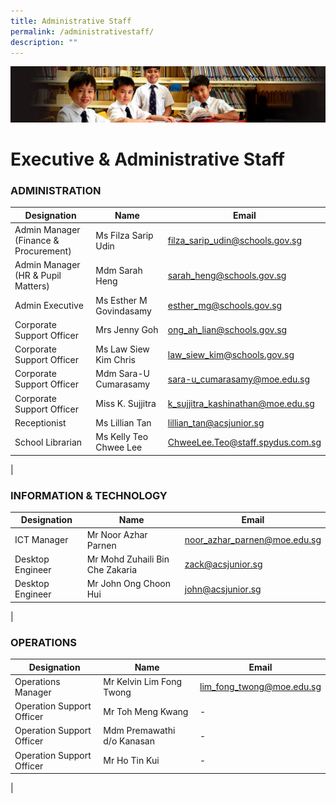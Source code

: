 ```yaml
---
title: Administrative Staff
permalink: /administrativestaff/
description: ""
---
```

![](/images/Sub-banner1.jpg)

Executive & Administrative Staff
====================

### ADMINISTRATION

| Designation | Name | Email |
|---|---|---|
| Admin Manager (Finance & Procurement) | Ms Filza Sarip Udin | [filza\_sarip\_udin@schools.gov.sg](mailto:filza_sarip_udin@schools.gov.sg) |
| Admin Manager (HR & Pupil Matters) | Mdm Sarah Heng | [sarah\_heng@schools.gov.sg](mailto:sarah_heng@schools.gov.sg) |
| Admin Executive | Ms Esther M Govindasamy | [esther\_mg@schools.gov.sg](mailto:esther_mg@schools.gov.sg) |
| Corporate Support Officer | Mrs Jenny Goh | [ong\_ah\_lian@schools.gov.sg](mailto:ong_ah_lian@schools.gov.sg) |
| Corporate Support Officer | Ms Law Siew Kim Chris | [law\_siew\_kim@schools.gov.sg](mailto:law_siew_kim@schools.gov.sg) |
| Corporate Support Officer | Mdm Sara-U Cumarasamy | [sara-u\_cumarasamy@moe.edu.sg](mailto:sara-u_cumarasamy@moe.edu.sg) |
| Corporate Support Officer | Miss K. Sujjitra  | [k\_sujjitra\_kashinathan@moe.edu.sg](mailto:k_sujjitra_kashinathan@moe.edu.sg) |
| Receptionist | Ms Lillian Tan  | [lillian\_tan@acsjunior.sg](mailto:lillian_tan@acsjunior.sg) |
| School Librarian | Ms Kelly Teo Chwee Lee | [ChweeLee.Teo@staff.spydus.com.sg](mailto:ChweeLee.Teo@staff.spydus.com.sg) |
 |

### INFORMATION & TECHNOLOGY

| Designation | Name | Email |
|---|---|---|
| ICT Manager | Mr Noor Azhar Parnen | [noor\_azhar\_parnen@moe.edu.sg](mailto:noor_azhar_parnen@moe.edu.sg) |
| Desktop Engineer | Mr Mohd Zuhaili Bin Che Zakaria | [zack@acsjunior.sg](mailto:zack@acsjunior.sg) |
| Desktop Engineer | Mr John Ong Choon Hui | [john@acsjunior.sg](mailto:john@acsjunior.sg) |
 |

### OPERATIONS

| Designation | Name | Email
|---|---|---|
| Operations Manager | Mr Kelvin Lim Fong Twong | [lim\_fong\_twong@moe.edu.sg](mailto:lim_fong_twong@moe.edu.sg) |
| Operation Support Officer | Mr Toh Meng Kwang | - |
| Operation Support Officer | Mdm Premawathi d/o Kanasan | - |
| Operation Support Officer | Mr Ho Tin Kui | - |
 |
